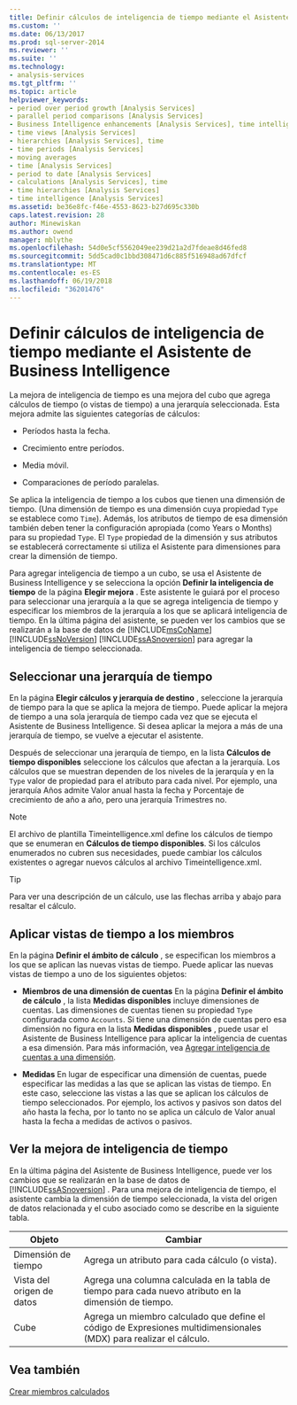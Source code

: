 ```yaml
---
title: Definir cálculos de inteligencia de tiempo mediante el Asistente de Business Intelligence | Documentos de Microsoft
ms.custom: ''
ms.date: 06/13/2017
ms.prod: sql-server-2014
ms.reviewer: ''
ms.suite: ''
ms.technology:
- analysis-services
ms.tgt_pltfrm: ''
ms.topic: article
helpviewer_keywords:
- period over period growth [Analysis Services]
- parallel period comparisons [Analysis Services]
- Business Intelligence enhancements [Analysis Services], time intelligence
- time views [Analysis Services]
- hierarchies [Analysis Services], time
- time periods [Analysis Services]
- moving averages
- time [Analysis Services]
- period to date [Analysis Services]
- calculations [Analysis Services], time
- time hierarchies [Analysis Services]
- time intelligence [Analysis Services]
ms.assetid: be36e8fc-f46e-4553-8623-b27d695c330b
caps.latest.revision: 28
author: Minewiskan
ms.author: owend
manager: mblythe
ms.openlocfilehash: 54d0e5cf5562049ee239d21a2d7fdeae8d46fed8
ms.sourcegitcommit: 5dd5cad0c1bbd308471d6c885f516948ad67dfcf
ms.translationtype: MT
ms.contentlocale: es-ES
ms.lasthandoff: 06/19/2018
ms.locfileid: "36201476"
---
```

# <a name="define-time-intelligence-calculations-using-the-business-intelligence-wizard"></a>Definir cálculos de inteligencia de tiempo mediante el Asistente de Business Intelligence
  La mejora de inteligencia de tiempo es una mejora del cubo que agrega cálculos de tiempo (o vistas de tiempo) a una jerarquía seleccionada. Esta mejora admite las siguientes categorías de cálculos:  
  
-   Períodos hasta la fecha.  
  
-   Crecimiento entre períodos.  
  
-   Media móvil.  
  
-   Comparaciones de período paralelas.  
  
 Se aplica la inteligencia de tiempo a los cubos que tienen una dimensión de tiempo. (Una dimensión de tiempo es una dimensión cuya propiedad `Type` se establece como `Time`). Además, los atributos de tiempo de esa dimensión también deben tener la configuración apropiada (como Years o Months) para su propiedad `Type`. El `Type` propiedad de la dimensión y sus atributos se establecerá correctamente si utiliza el Asistente para dimensiones para crear la dimensión de tiempo.  
  
 Para agregar inteligencia de tiempo a un cubo, se usa el Asistente de Business Intelligence y se selecciona la opción **Definir la inteligencia de tiempo** de la página **Elegir mejora** . Este asistente le guiará por el proceso para seleccionar una jerarquía a la que se agrega inteligencia de tiempo y especificar los miembros de la jerarquía a los que se aplicará inteligencia de tiempo. En la última página del asistente, se pueden ver los cambios que se realizarán a la base de datos de [!INCLUDE[msCoName](../../includes/msconame-md.md)] [!INCLUDE[ssNoVersion](../../includes/ssnoversion-md.md)] [!INCLUDE[ssASnoversion](../../includes/ssasnoversion-md.md)] para agregar la inteligencia de tiempo seleccionada.  
  
## <a name="selecting-a-time-hierarchy"></a>Seleccionar una jerarquía de tiempo  
 En la página **Elegir cálculos y jerarquía de destino** , seleccione la jerarquía de tiempo para la que se aplica la mejora de tiempo. Puede aplicar la mejora de tiempo a una sola jerarquía de tiempo cada vez que se ejecuta el Asistente de Business Intelligence. Si desea aplicar la mejora a más de una jerarquía de tiempo, se vuelve a ejecutar el asistente.  
  
 Después de seleccionar una jerarquía de tiempo, en la lista **Cálculos de tiempo disponibles** seleccione los cálculos que afectan a la jerarquía. Los cálculos que se muestran dependen de los niveles de la jerarquía y en la `Type` valor de propiedad para el atributo para cada nivel. Por ejemplo, una jerarquía Años admite Valor anual hasta la fecha y Porcentaje de crecimiento de año a año, pero una jerarquía Trimestres no.  
  
> [!NOTE]  
>  El archivo de plantilla Timeintelligence.xml define los cálculos de tiempo que se enumeran en **Cálculos de tiempo disponibles**. Si los cálculos enumerados no cubren sus necesidades, puede cambiar los cálculos existentes o agregar nuevos cálculos al archivo Timeintelligence.xml.  
  
> [!TIP]  
>  Para ver una descripción de un cálculo, use las flechas arriba y abajo para resaltar el cálculo.  
  
## <a name="apply-time-views-to-members"></a>Aplicar vistas de tiempo a los miembros  
 En la página **Definir el ámbito de cálculo** , se especifican los miembros a los que se aplican las nuevas vistas de tiempo. Puede aplicar las nuevas vistas de tiempo a uno de los siguientes objetos:  
  
-   **Miembros de una dimensión de cuentas** En la página **Definir el ámbito de cálculo** , la lista **Medidas disponibles** incluye dimensiones de cuentas. Las dimensiones de cuentas tienen su propiedad `Type` configurada como `Accounts`. Si tiene una dimensión de cuentas pero esa dimensión no figura en la lista **Medidas disponibles** , puede usar el Asistente de Business Intelligence para aplicar la inteligencia de cuentas a esa dimensión. Para más información, vea [Agregar inteligencia de cuentas a una dimensión](bi-wizard-add-account-intelligence-to-a-dimension.md).  
  
-   **Medidas** En lugar de especificar una dimensión de cuentas, puede especificar las medidas a las que se aplican las vistas de tiempo. En este caso, seleccione las vistas a las que se aplican los cálculos de tiempo seleccionados. Por ejemplo, los activos y pasivos son datos del año hasta la fecha, por lo tanto no se aplica un cálculo de Valor anual hasta la fecha a medidas de activos o pasivos.  
  
## <a name="viewing-the-time-intelligence-enhancement"></a>Ver la mejora de inteligencia de tiempo  
 En la última página del Asistente de Business Intelligence, puede ver los cambios que se realizarán en la base de datos de [!INCLUDE[ssASnoversion](../../includes/ssasnoversion-md.md)] . Para una mejora de inteligencia de tiempo, el asistente cambia la dimensión de tiempo seleccionada, la vista del origen de datos relacionada y el cubo asociado como se describe en la siguiente tabla.  
  
|Objeto|Cambiar|  
|------------|------------|  
|Dimensión de tiempo|Agrega un atributo para cada cálculo (o vista).|  
|Vista del origen de datos|Agrega una columna calculada en la tabla de tiempo para cada nuevo atributo en la dimensión de tiempo.|  
|Cube|Agrega un miembro calculado que define el código de Expresiones multidimensionales (MDX) para realizar el cálculo.|  
  
## <a name="see-also"></a>Vea también  
 [Crear miembros calculados](create-calculated-members.md)  
  
  